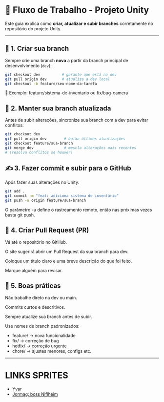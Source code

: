 # 🧩 Fluxo de Trabalho - Projeto Unity

Este guia explica como **criar, atualizar e subir branches** corretamente no repositório do projeto Unity.

---

## 🧱 1. Criar sua branch

Sempre crie uma branch **nova** a partir da branch principal de desenvolvimento (`dev`):

```bash
git checkout dev          # garante que está na dev
git pull origin dev       # atualiza a dev local
git checkout -b feature/seu-nome-da-tarefa
```

🔖 Exemplo: feature/sistema-de-inventario ou fix/bug-camera

## 🔄 2. Manter sua branch atualizada

Antes de subir alterações, sincronize sua branch com a dev para evitar conflitos:

```bash
git checkout dev
git pull origin dev        # baixa últimas atualizações
git checkout feature/sua-branch
git merge dev              # mescla alterações mais recentes
# (resolva conflitos se houver)
```

## ✍️ 3. Fazer commit e subir para o GitHub

Após fazer suas alterações no Unity:

```bash
git add .
git commit -m "feat: adiciona sistema de inventário"
git push -u origin feature/sua-branch
```

O parâmetro -u define o rastreamento remoto, então nas próximas vezes basta git push.

## 🚀 4. Criar Pull Request (PR)

Vá até o repositório no GitHub.

O site sugerirá abrir um Pull Request da sua branch para dev.

Coloque um título claro e uma breve descrição do que foi feito.

Marque alguém para revisar.

## 🧹 5. Boas práticas

Não trabalhe direto na dev ou main.

Commits curtos e descritivos.

Sempre atualize sua branch antes de subir.

Use nomes de branch padronizados:
- feature/ → nova funcionalidade
- fix/ → correção de bug
- hotfix/ → correção urgente
- chore/ → ajustes menores, configs etc.

---

# LINKS SPRITES

- [Yvar](https://www.spriters-resource.com/game_boy_advance/fireemblemtheblazingblade/asset/14107/)
- [Jormag: boss Niflheim](https://www.spriters-resource.com/mobile/projectcleanearth/asset/485799)
